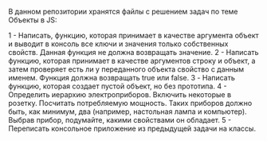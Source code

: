 В данном репозитории хранятся файлы с решением задач по теме Объекты в JS:

1 - Написать, функцию, которая принимает в качестве аргумента объект и выводит в консоль все ключи и значения только собственных свойств. Данная функция не должна возвращать значение.
2 - Написать функцию, которая принимает в качестве аргументов строку и объект, а затем проверяет есть ли у переданного объекта свойство с данным именем. Функция должна возвращать true или false.
3 - Написать функцию, которая создает пустой объект, но без прототипа.
4 - Определить иерархию электроприборов. Включить некоторые в розетку. Посчитать потребляемую мощность. Таких приборов должно быть, как минимум, два (например, настольная лампа и компьютер). Выбрав прибор, подумайте, какими свойствами он обладает.
5 - Переписать консольное приложение из предыдущей задачи на классы.
